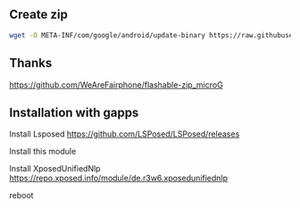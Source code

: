 ## Create zip

```bash
wget -O META-INF/com/google/android/update-binary https://raw.githubusercontent.com/topjohnwu/Magisk/master/scripts/module_installer.sh && zip magisk-module-unifiednlp -9r *
```

## Thanks

https://github.com/WeAreFairphone/flashable-zip_microG

## Installation with gapps

Install Lsposed
https://github.com/LSPosed/LSPosed/releases

Install this module

Install XposedUnifiedNlp
https://repo.xposed.info/module/de.r3w6.xposedunifiednlp

 reboot
